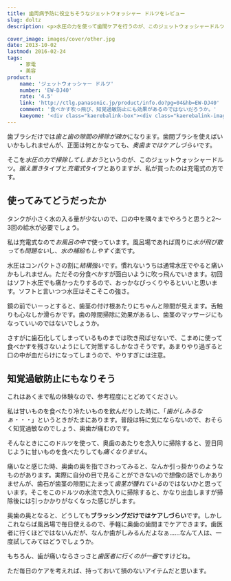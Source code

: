 ```yaml
---
title: 歯周病予防に役立ちそうなジェットウォッシャー ドルツをレビュー
slug: doltz
description: <p>水圧の力を使って歯間ケアを行うのが、このジェットウォッシャードルツです。充電式タイプはコンパクトで、毎日お風呂の中で使うと楽でいいです。歯茎のマッサージにもいいので、知覚過敏予防にも効果があるのではないでしょうか。</p>

cover_image: images/cover/other.jpg
date: 2013-10-02
lastmod: 2016-02-24
tags: 
    - 家電
    - 美容
product:
    name: 'ジェットウォッシャー ドルツ'
    number: 'EW-DJ40'
    rate: '4.5'
    link: 'http://ctlg.panasonic.jp/product/info.do?pg=04&hb=EW-DJ40'
    comment: '食べかす吹っ飛び、知覚過敏防止にも効果があるのではないだろうか。'
    kaeyome: '<div class="kaerebalink-box"><div class="kaerebalink-image"><a href="http://www.amazon.co.jp/exec/obidos/ASIN/B00346K5FW/illusionspace-22/ref=nosim/" rel="nofollow" target="_blank"><img src="http://ecx.images-amazon.com/images/I/21iTL4rl5BL._SL160_.jpg" style="border: none;" /></a></div><div class="kaerebalink-info"><div class="kaerebalink-name"><a href="http://www.amazon.co.jp/exec/obidos/ASIN/B00346K5FW/illusionspace-22/ref=nosim/" rel="nofollow" target="_blank">Panasonic ジェットウォッシャー ドルツ ホワイト EW-DJ40-W</a><div class="kaerebalink-powered-date">posted with <a href="http://kaereba.com" rel="nofollow" target="_blank">カエレバ</a></div></div><div class="kaerebalink-detail"> パナソニック 2010-04-21    </div><div class="kaerebalink-link1"><div class="shoplinkamazon"><a href="http://www.amazon.co.jp/gp/search?keywords=EW-DJ40-W&__mk_ja_JP=%83J%83%5E%83J%83i&tag=illusionspace-22" rel="nofollow" target="_blank" title="アマゾン" >Amazonで購入</a></div><div class="shoplinkrakuten"><a href="http://hb.afl.rakuten.co.jp/hgc/0e95387f.f2aef20d.0e953880.25e412bd/?pc=http%3A%2F%2Fsearch.rakuten.co.jp%2Fsearch%2Fmall%2FEW-DJ40-W%2F-%2Ff.1-p.1-s.1-sf.0-st.A-v.2%3Fx%3D0%26scid%3Daf_ich_link_urltxt%26m%3Dhttp%3A%2F%2Fm.rakuten.co.jp%2F" rel="nofollow" target="_blank" title="楽天市場" >楽天市場で購入</a></div></div></div><div class="booklink-footer" style="clear: left"></div></div>'
---
```


<p>歯ブラシだけでは<em>歯と歯の隙間の掃除が疎か</em>になります。歯間ブラシを使えばいいかもしれませんが、正面は何とかなっても、<em>奥歯まではケアしづらい</em>です。</p>
<p>そこを<em>水圧の力で掃除してしまおう</em>というのが、このジェットウォッシャードルツ。<em>据え置き</em>タイプと<em>充電式</em>タイプとありますが、私が買ったのは充電式の方です。</p>
<h2 title="使ってみてどうだったか">使ってみてどうだったか</h2>
<p>タンクが小さく水の入る量が少ないので、口の中を隅々までやろうと思うと2〜3回の給水が必要でしょう。</p>
<p>私は充電式なので<em>お風呂の中で</em>使っています。風呂場であれば周りに<em>水が飛び散っても問題ない</em>し、<em>水の補給もしやすく</em>楽です。</p>
<p>水圧はコンパクトさの割に<em>結構強い</em>です。慣れないうちは通常水圧でやると痛いかもしれません。ただその分食べかすが面白いように吹っ飛んでいきます。初回はソフト水圧でも痛かったりするので、おっかなびっくりやるといいと思います。ソフトと言いつつ水圧はそこそこの強さ。</p>
<p>鏡の前でいーっとすると、歯茎の付け根あたりにちゃんと隙間が見えます。舌触りも心なしか滑らかです。歯の隙間掃除に効果があるし、歯茎のマッサージにもなっていいのではないでしょうか。</p>
<p>さすがに歯石化してしまっているものまでは吹き飛ばせないで、こまめに使って食べかすを残さないようにして対策するしかなさそうです。あまりやり過ぎると口の中が血だらけになってしまうので、やりすぎには注意。</p>
<h2>知覚過敏防止にもなりそう</h2>
<p>これはあくまで私の体験なので、参考程度にとどめてください。</p>
<p>私は甘いものを食べたり冷たいものを飲んだりした時に、「<em>歯がしみるなぁ・・・</em>」というときがたまにあります。普段は特に気にならないので、おそらく知覚過敏なのでしょう、奥歯が痛むのです。</p>
<p>そんなときにこのドルツを使って、奥歯のあたりを念入りに掃除すると、翌日同じように甘いものを食べたりしても<em>痛くなりません</em>。</p>
<p>痛いなと感じた時、奥歯の奥を指でさわってみると、なんか引っ掛かりのようなものがあります。実際に自分の目で見ることができないので想像の話でしかありませんが、歯石が歯茎の隙間にたまって<em>歯茎が腫れている</em>のではないかと思っています。そこをこのドルツの水流で念入りに掃除すると、かなり出血しますが掃除後には引っかかりがなくなった感じがします。</p>
<p>奥歯の奥となると、どうしても<strong>ブラッシングだけではケアしづらい</strong>です。しかしこれならば風呂場で毎日使えるので、手軽に奥歯の歯間までケアできます。歯医者に行くほどではないんだが、なんか歯がしみるんだよなぁ……なんて人は、一度試してみてはどうでしょうか。</p>
<p>もちろん、歯が痛いならさっさと<em>歯医者に行くのが一番</em>ですけどね。</p>
<p>ただ毎日のケアを考えれば、持っておいて損のないアイテムだと思います。</p>

  